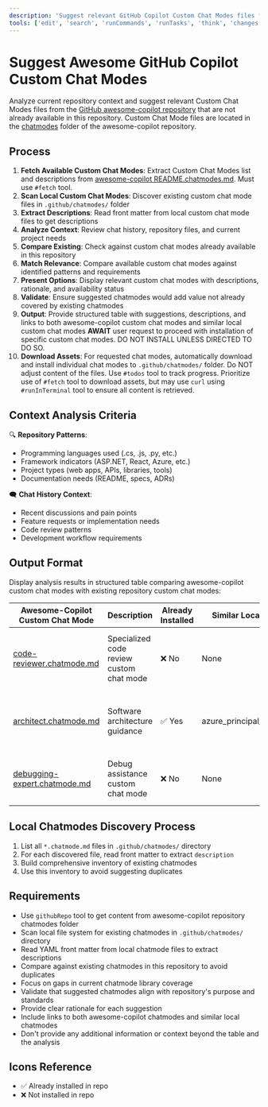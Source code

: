 ```yaml
---
description: 'Suggest relevant GitHub Copilot Custom Chat Modes files from the awesome-copilot repository based on current repository context and chat history, avoiding duplicates with existing custom chat modes in this repository.'
tools: ['edit', 'search', 'runCommands', 'runTasks', 'think', 'changes', 'testFailure', 'openSimpleBrowser', 'fetch', 'githubRepo', 'todos', 'search']
---
```


# Suggest Awesome GitHub Copilot Custom Chat Modes

Analyze current repository context and suggest relevant Custom Chat Modes files from the [GitHub awesome-copilot repository](https://github.com/github/awesome-copilot/blob/main/README.chatmodes.md) that are not already available in this repository. Custom Chat Mode files are located in the [chatmodes](https://github.com/github/awesome-copilot/tree/main/chatmodes) folder of the awesome-copilot repository.

## Process

1. **Fetch Available Custom Chat Modes**: Extract Custom Chat Modes list and descriptions from [awesome-copilot README.chatmodes.md](https://github.com/github/awesome-copilot/blob/main/README.chatmodes.md). Must use `#fetch` tool.
2. **Scan Local Custom Chat Modes**: Discover existing custom chat mode files in `.github/chatmodes/` folder
3. **Extract Descriptions**: Read front matter from local custom chat mode files to get descriptions
4. **Analyze Context**: Review chat history, repository files, and current project needs
5. **Compare Existing**: Check against custom chat modes already available in this repository
6. **Match Relevance**: Compare available custom chat modes against identified patterns and requirements
7. **Present Options**: Display relevant custom chat modes with descriptions, rationale, and availability status
8. **Validate**: Ensure suggested chatmodes would add value not already covered by existing chatmodes
9. **Output**: Provide structured table with suggestions, descriptions, and links to both awesome-copilot custom chat modes and similar local custom chat modes
   **AWAIT** user request to proceed with installation of specific custom chat modes. DO NOT INSTALL UNLESS DIRECTED TO DO SO.
10. **Download Assets**: For requested chat modes, automatically download and install individual chat modes to `.github/chatmodes/` folder. Do NOT adjust content of the files. Use `#todos` tool to track progress. Prioritize use of `#fetch` tool to download assets, but may use `curl` using `#runInTerminal` tool to ensure all content is retrieved.

## Context Analysis Criteria

🔍 **Repository Patterns**:
- Programming languages used (.cs, .js, .py, etc.)
- Framework indicators (ASP.NET, React, Azure, etc.)
- Project types (web apps, APIs, libraries, tools)
- Documentation needs (README, specs, ADRs)

🗨️ **Chat History Context**:
- Recent discussions and pain points
- Feature requests or implementation needs
- Code review patterns
- Development workflow requirements

## Output Format

Display analysis results in structured table comparing awesome-copilot custom chat modes with existing repository custom chat modes:

| Awesome-Copilot Custom Chat Mode | Description | Already Installed | Similar Local Custom Chat Mode | Suggestion Rationale |
|---------------------------|-------------|-------------------|-------------------------|---------------------|
| [code-reviewer.chatmode.md](https://github.com/github/awesome-copilot/blob/main/chatmodes/code-reviewer.chatmode.md) | Specialized code review custom chat mode | ❌ No | None | Would enhance development workflow with dedicated code review assistance |
| [architect.chatmode.md](https://github.com/github/awesome-copilot/blob/main/chatmodes/architect.chatmode.md) | Software architecture guidance | ✅ Yes | azure_principal_architect.chatmode.md | Already covered by existing architecture custom chat modes |
| [debugging-expert.chatmode.md](https://github.com/github/awesome-copilot/blob/main/chatmodes/debugging-expert.chatmode.md) | Debug assistance custom chat mode | ❌ No | None | Could improve troubleshooting efficiency for development team |

## Local Chatmodes Discovery Process

1. List all `*.chatmode.md` files in `.github/chatmodes/` directory
2. For each discovered file, read front matter to extract `description`
3. Build comprehensive inventory of existing chatmodes
4. Use this inventory to avoid suggesting duplicates

## Requirements

- Use `githubRepo` tool to get content from awesome-copilot repository chatmodes folder
- Scan local file system for existing chatmodes in `.github/chatmodes/` directory
- Read YAML front matter from local chatmode files to extract descriptions
- Compare against existing chatmodes in this repository to avoid duplicates
- Focus on gaps in current chatmode library coverage
- Validate that suggested chatmodes align with repository's purpose and standards
- Provide clear rationale for each suggestion
- Include links to both awesome-copilot chatmodes and similar local chatmodes
- Don't provide any additional information or context beyond the table and the analysis

## Icons Reference

- ✅ Already installed in repo
- ❌ Not installed in repo
